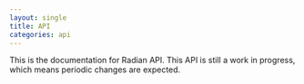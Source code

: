 ```yaml
---
layout: single
title: API
categories: api
---
```


This is the documentation for Radian API. This API is still a work in progress, which means periodic changes are expected.